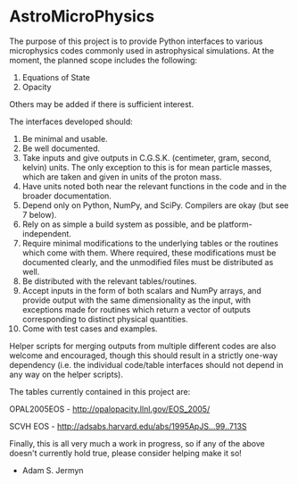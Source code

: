 # AstroMicroPhysics

The purpose of this project is to provide Python interfaces to various microphysics
codes commonly used in astrophysical simulations. At the moment, the planned scope
includes the following:

1. Equations of State
2. Opacity

Others may be added if there is sufficient interest.

The interfaces developed should:

1. Be minimal and usable.
2. Be well documented.
3. Take inputs and give outputs in C.G.S.K. (centimeter, gram, second, kelvin) units. The only exception to this is for mean particle masses, which are taken and given in units of the proton mass.
4. Have units noted both near the relevant functions in the code and in the broader documentation.
5. Depend only on Python, NumPy, and SciPy. Compilers are okay (but see 7 below).
6. Rely on as simple a build system as possible, and be platform-independent.
7. Require minimal modifications to the underlying tables or the routines which come with them. Where required, these modifications must be documented clearly, and the unmodified files must be distributed as well.
8. Be distributed with the relevant tables/routines.
9. Accept inputs in the form of both scalars and NumPy arrays, and provide output with the same dimensionality as the input, with exceptions made for routines which return a vector of outputs corresponding to distinct physical quantities.
10. Come with test cases and examples.

Helper scripts for merging outputs from multiple different codes are also welcome and encouraged,
though this should result in a strictly one-way dependency (i.e. the individual code/table
interfaces should not depend in any way on the helper scripts).

The tables currently contained in this project are:

OPAL2005EOS - http://opalopacity.llnl.gov/EOS_2005/

SCVH EOS - http://adsabs.harvard.edu/abs/1995ApJS...99..713S

Finally, this is all very much a work in progress, so if any of the above doesn't currently hold
true, please consider helping make it so!

 - Adam S. Jermyn